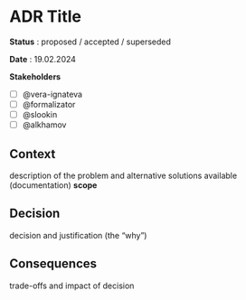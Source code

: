 # ADR Title

**Status** : proposed / accepted / superseded

**Date** : 19.02.2024

**Stakeholders**

- [ ] @vera-ignateva
- [ ] @formalizator
- [ ] @slookin
- [ ] @alkhamov

## Context

description of the problem and alternative solutions available (documentation)
**scope**

## Decision

decision and justification (the “why”)

## Consequences
trade-offs and impact of decision